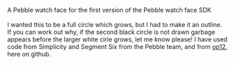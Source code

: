 A Pebble watch face for the first version of the Pebble watch face SDK<br><br>
I wanted this to be a full circle which grows, but I had to make it an outline. If you can work out why, if the second black circle is not drawn garbage appears before the larger white cirle grows, let me know please! I have used code from Simplicity and Segment Six from the Pebble team, and from <a href =https://github.com/op12/pebble/>op12</a>, here on github.
